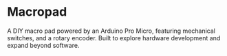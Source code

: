 # Macropad
A DIY macro pad powered by an Arduino Pro Micro, featuring mechanical switches, and a rotary encoder. Built to explore hardware development and expand beyond software.

